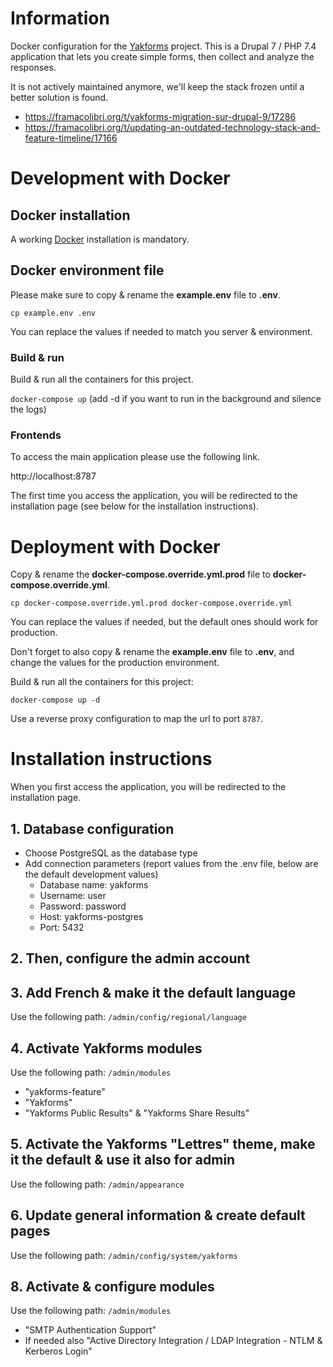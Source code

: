 # Information

Docker configuration for the [Yakforms](https://framagit.org/yakforms/yakforms) project. This is a Drupal 7 / PHP 7.4 application that lets you create simple forms, then collect and analyze the responses.

It is not actively maintained anymore, we'll keep the stack frozen until a better solution is found.
- https://framacolibri.org/t/yakforms-migration-sur-drupal-9/17286
- https://framacolibri.org/t/updating-an-outdated-technology-stack-and-feature-timeline/17166

# Development with Docker

## Docker installation

A working [Docker](https://docs.docker.com/engine/install/) installation is mandatory.

## Docker environment file

Please make sure to copy & rename the **example.env** file to **.env**.

``cp example.env .env``

You can replace the values if needed to match you server & environment.

### Build & run

Build & run all the containers for this project.

``docker-compose up`` (add -d if you want to run in the background and silence the logs)

### Frontends

To access the main application please use the following link.

http://localhost:8787

The first time you access the application, you will be redirected to the installation page (see below for the installation instructions).

# Deployment with Docker

Copy & rename the **docker-compose.override.yml.prod** file to **docker-compose.override.yml**.

`cp docker-compose.override.yml.prod docker-compose.override.yml`

You can replace the values if needed, but the default ones should work for production.

Don't forget to also copy & rename the **example.env** file to **.env**, and change the values for the production environment.

Build & run all the containers for this project:

`docker-compose up -d`

Use a reverse proxy configuration to map the url to port `8787`.

# Installation instructions

When you first access the application, you will be redirected to the installation page.

## 1. Database configuration
- Choose PostgreSQL as the database type
- Add connection parameters (report values from the .env file, below are the default development values)
  - Database name: yakforms
  - Username: user
  - Password: password
  - Host: yakforms-postgres
  - Port: 5432

## 2. Then, configure the admin account

## 3. Add French & make it the default language

Use the following path: `/admin/config/regional/language`

## 4. Activate Yakforms modules

Use the following path: `/admin/modules`

- "yakforms-feature"
- "Yakforms"
- "Yakforms Public Results" & "Yakforms Share Results"

## 5. Activate the Yakforms "Lettres" theme, make it the default & use it also for admin

Use the following path: `/admin/appearance`

## 6. Update general information & create default pages

Use the following path: `/admin/config/system/yakforms`

## 8. Activate & configure modules

Use the following path: `/admin/modules`

- "SMTP Authentication Support"
- If needed also "Active Directory Integration / LDAP Integration - NTLM & Kerberos Login"
